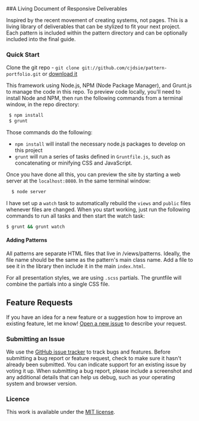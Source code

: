 ##A Living Document of Responsive Deliverables

Inspired by the recent movement of creating systems, not pages. This is a living library of deliverables that can be stylized to fit your next project. Each pattern is included within the pattern directory and can be optionally included into the final guide. 

### Quick Start

Clone the git repo - `git clone git://github.com/cjdsie/pattern-portfolio.git` or [download it](https://github.com/cjdsie/pattern-portfolio/zipball/master)

This framework using Node.js, NPM (Node Package Manager), and Grunt.js to manage the code in this repo. To preview code locally, you'll need to install Node and NPM, then run the following commands from a terminal window, in the repo directory: 

``` bash
 $ npm install
 $ grunt
```

Those commands do the following:

- `npm install` will install the necessary node.js packages to develop on this project
- `grunt` will run a series of tasks defined in `Gruntfile.js`, such as concatenating or minifying CSS and JavaScript.

Once you have done all this, you can preview the site by starting a web server at the `localhost:8080`. In the same terminal window:

``` bash
  $ node server
```

I have set up a `watch` task to automatically rebuild the `views` and `public` files whenever files are changed. When you start working, just run the following commands to run all tasks and then start the watch task:

``` bash
$ grunt && grunt watch
``` 

#### Adding Patterns

All patterns are separate HTML files that live in /views/patterns. Ideally, the file name should be the same as the pattern's main class name. Add a file to see it in the library then include it in the main `index.html`.

For all presentation styles, we are using `.scss` partials. The gruntfile will combine the partials into a single CSS file. 

## Feature Requests

If you have an idea for a new feature or a suggestion how to improve an existing feature, let me know! [Open a new issue](https://github.com/cjdsie/pattern-portfolio/issues/new) to describe your request.
  

### Submitting an Issue

We use the [GitHub issue tracker](https://github.com/cjdsie/pattern-portfolio/issues/) to track bugs and features. Before submitting a bug report or feature request, check to make sure it hasn't already been submitted. You can indicate support for an existing issue by voting it up. When submitting a bug report, please include a screenshot and any additional details that can help us debug, such as your operating system and browser version.

### Licence

This work is available under the [MIT license](http://chrisdasie.mit-license.org).